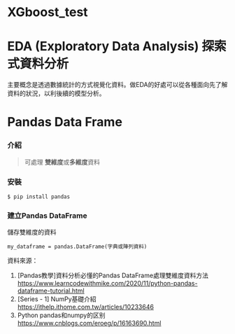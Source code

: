 # XGboost_test

# EDA (Exploratory Data Analysis) 探索式資料分析
主要概念是透過數據統計的方式視覺化資料。做EDA的好處可以從各種面向先了解資料的狀況，以利後續的模型分析。

# Pandas **Data Frame** 
### 介紹
>可處理 **雙維度**或**多維度**資料
### 安裝
```
$ pip install pandas
```
### 建立Pandas DataFrame
儲存雙維度的資料
```
my_dataframe = pandas.DataFrame(字典或陣列資料)
```
資料來源：
1. [Pandas教學]資料分析必懂的Pandas DataFrame處理雙維度資料方法
https://www.learncodewithmike.com/2020/11/python-pandas-dataframe-tutorial.html
2.  [Series - 1] NumPy基礎介紹
https://ithelp.ithome.com.tw/articles/10233646
3. Python pandas和numpy的区别
https://www.cnblogs.com/eroeg/p/16163690.html
